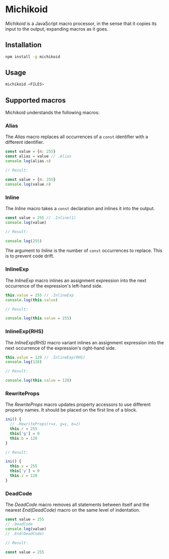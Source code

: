 # Michikoid

*Michikoid* is a JavaScript macro processor, in the sense that it copies its input to the output, expanding macros as it goes.

## Installation

```sh
npm install -g michikoid
```

## Usage

```sh
michikoid <FILES>
```

## Supported macros

Michikoid understands the following macros:

### Alias

The *Alias* macro replaces all occurrences of a `const` identifier with a different identifier.

```js
const value = {n: 255}
const alias = value // .Alias
console.log(alias.n)

// Result:

const value = {n: 255}
console.log(value.n)
```

### Inline

The *Inline* macro takes a `const` declaration and inlines it into the output.

```js
const value = 255 // .Inline(1)
console.log(value)

// Result:

console.log(255)
```

The argument to *Inline* is the number of `const` occurrences to replace. This is to prevent code drift.

### InlineExp

The *InlineExp* macro inlines an assignment expression into the next occurrence of the expression's left-hand side.

```js
this.value = 255 // .InlineExp
console.log(this.value)

// Result:

console.log(this.value = 255)
```

### InlineExp(RHS)

The *InlineExp(RHS)* macro variant inlines an assignment expression into the next occurrence of the expression's right-hand side.

```js
this.value = 128 // .InlineExp(RHS)
console.log(128)

// Result:

console.log(this.value = 128)
```

### RewriteProps

The *RewriteProps* macro updates property accessors to use different property names. It should be placed on the first line of a block.

```js
ini() {
  // .RewriteProps(r=x, g=y, b=z)
  this.r = 255
  this['g'] = 0
  this.b = 128
}

// Result:

ini() {
  this.x = 255
  this['y'] = 0
  this.z = 128
}
```

### DeadCode

The *DeadCode* macro removes all statements between itself and the nearest *End(DeadCode)* macro on the same level of indentation.

```js
const value = 255
// .DeadCode
console.log(value)
// .End(DeadCode)

// Result:

const value = 255
```
